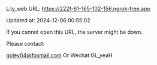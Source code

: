 Lily_web URL: https://222f-61-165-102-156.ngrok-free.app

Updated at: 2024-12-06 00:55:02

If you cannot open this URL, the server might be down.

Please contact: 

goley04@foxmail.com Or Wechat:GL_yeaH